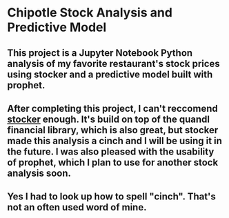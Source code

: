# Chipotle Stock Analysis and Predictive Model

## This project is a Jupyter Notebook Python analysis of my favorite restaurant's stock prices using stocker and a predictive model built with prophet.

## After completing this project, I can't reccomend [stocker](https://github.com/WillKoehrsen/Data-Analysis/tree/master/stocker) enough. It's build on top of the quandl financial library, which is also great, but stocker made this analysis a cinch and I will be using it in the future. I was also pleased with the usability of prophet, which I plan to use for another stock analysis soon. 

## Yes I had to look up how to spell "cinch". That's not an often used word of mine. 
